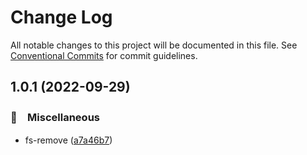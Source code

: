# Change Log

All notable changes to this project will be documented in this file.
See [Conventional Commits](https://conventionalcommits.org) for commit guidelines.

## 1.0.1 (2022-09-29)



### 🔖　Miscellaneous

* fs-remove ([a7a46b7](https://github.com/bluelovers/ws-iconv/commit/a7a46b7fba932e6963950e215d05139824c201a5))
